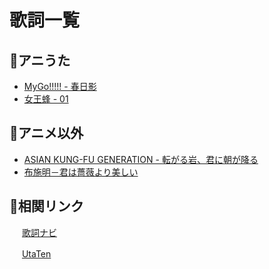 # 歌詞一覧

## 🎇アニうた

- [MyGo!!!!! - 春日影](ja/haruhikage.md)
- [女王蜂 - 01](ja/01.md)

## 🎏アニメ以外

- [ASIAN KUNG-FU GENERATION - 転がる岩、君に朝が降る](ja/korogaruiwa-kiminiasagafuru.md)
- [布施明－君は薔薇より美しい](ja/kimiha-barayori-utukushii.md)

## 🔗相関リンク

<p>
    <img src="https://kashinavi.com/img/kashinavi.gif" alt="" height="16">
    <a href="https://kashinavi.com">歌詞ナビ</a>
</p>
<p>
    <img src="https://cdn.utaten.com/images/pc/header/logo.png" alt="" height="16">
    <a href="https://utaten.com/">UtaTen</a>
</p>
